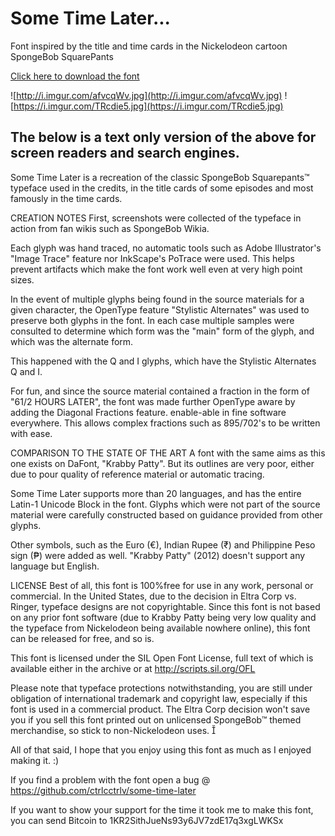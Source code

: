 # Some Time Later...
Font inspired by the title and time cards in the Nickelodeon cartoon SpongeBob SquarePants

[Click here to download the font](https://github.com/ctrlcctrlv/some-time-later/raw/master/Some%20Time%20Later.otf)

![http://i.imgur.com/afvcqWv.jpg](http://i.imgur.com/afvcqWv.jpg)
![https://i.imgur.com/TRcdie5.jpg](https://i.imgur.com/TRcdie5.jpg)

## The below is a text only version of the above for screen readers and search engines.

Some Time Later is a recreation of the classic SpongeBob Squarepants™ typeface used in the credits, in the title cards of some episodes and most famously in the time cards.

CREATION NOTES
First, screenshots were collected of the typeface in action from fan wikis such as SpongeBob Wikia.

Each glyph was hand traced, no automatic tools such as Adobe Illustrator's "Image Trace" feature nor InkScape's PoTrace were used. This helps prevent artifacts which make the font work well even at very high point sizes.

In the event of multiple glyphs being found in the source materials for a given character, the OpenType feature "Stylistic Alternates" was used to preserve both glyphs in the font. In each case multiple samples were consulted to determine which form was the "main" form of the glyph, and which was the alternate form.

This happened with the Q and I glyphs, which have the Stylistic Alternates Q and I.

For fun, and since the source material contained a fraction in the form of "61/2 HOURS LATER", the font was made further OpenType aware by adding the Diagonal Fractions feature. enable-able in fine software everywhere. This allows complex fractions such as 895/702's to be written with ease.

COMPARISON TO THE STATE OF THE ART
A font with the same aims as this one exists on DaFont, "Krabby Patty". But its outlines are very poor, either due to pour quality of reference material or automatic tracing.

Some Time Later supports more than 20 languages, and has the entire Latin-1 Unicode Block in the font. Glyphs which were not part of the source material were carefully constructed based on guidance provided from other glyphs.

Other symbols, such as the Euro (€), Indian Rupee (₹) and Philippine Peso sign (₱) were added as well. "Krabby Patty" (2012) doesn't support any language but English.

LICENSE
Best of all, this font is 100%free for use in any work, personal or commercial. In the United States, due to the decision in Eltra Corp vs. Ringer, typeface designs are not copyrightable. Since this font is not based on any prior font software (due to Krabby Patty being very low quality and the typeface from Nickelodeon being available nowhere online), this font can be released for free, and so is.

This font is licensed under the SIL Open Font License, full text of which is available either in the archive or at http://scripts.sil.org/OFL

Please note that typeface protections notwithstanding, you are still under obligation of international trademark and copyright law, especially if this font is used in a commercial product. The Eltra Corp decision won't save you if you sell this font printed out on unlicensed SpongeBob™ themed merchandise, so stick to non-Nickelodeon uses. 

All of that said, I hope that you enjoy using this font as much as I enjoyed making it. :)

If you find a problem with the font open a bug @ 
https://github.com/ctrlcctrlv/some-time-later

If you want to show your support for the time it took me to make this font, you can send Bitcoin to 
1KR2SithJueNs93y6JV7zdE17q3xgLWKSx
